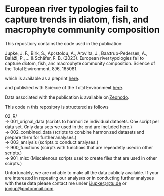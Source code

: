 # European river typologies fail to capture trends in diatom, fish, and macrophyte community composition

This repositiory contains the code used in the publication: 

Jupke, J. F., Birk, S., Apostolou, A., Aroviita, J., Baattrup-Pedersen, A., Baláži, P., ... & Schäfer, R. B. (2023). European river typologies fail to capture diatom, fish, and macrophyte community composition. Science of the Total Environment, 896, 165081.

which is available as a preprint [here](https://papers.ssrn.com/sol3/papers.cfm?abstract_id=4402785). 


and published with Science of the Total Environment [here](https://www.sciencedirect.com/science/article/abs/pii/S004896972303704X).


Data associated with the publication is available on [Zeonodo](https://zenodo.org/records/7751344?token=eyJhbGciOiJIUzUxMiJ9.eyJpZCI6IjNkOGNhMWJkLTA3ZGMtNGU2Zi1hM2FkLTllMTcwNjE5NjhlZSIsImRhdGEiOnt9LCJyYW5kb20iOiIxMWIwYzQwMzc3NGQ1ZTkyZDRkZDJjYThhN2MzYjM5OSJ9.GJKO8Vt8rCyTzk28QLkWCsnQy7n8Y7bl8CTXwDpJfdCukoxUMcOCjYa_ExyIsmyrCiFp78lKkOSBak3WGAuz6w).

This code in this repository is structered as follows:     

02_R/     
-> 001_orignal_data (scripts to harmonize individual datasets. One script per data set. Only data sets we used in the end are included here.)    
-> 002_combined_data (scripts to combine harmonized datasets and prepare them for further analyses.)    
-> 003_analysis (scripts to conduct analyses.)    
-> 900_functions (scirpts with functions that are repeadetly used in other scripts.)    
-> 901_misc (Miscalenous scripts used to create files that are used in other scirpts.)

Unfortunately, we are not able to make all the data publicly available. If your are interested in repeating our analyses or in conducting further analyses with these data please contact me under j.jupke@rptu.de or jonjup@protonmail.com.
